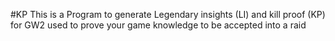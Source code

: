 #KP
This is a Program to generate Legendary insights (LI) and kill proof (KP) for GW2 used to prove your game knowledge to be accepted into a raid
